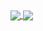 <a href="https://github.com/anuraghazra/github-readme-stats">
  <img align="center" src="https://github-stats-xi.vercel.app/api?username=anvlaibar&count_private=true&show_icons=true&theme=dracula&hide=stars" />
</a>
<a href="https://github.com/anuraghazra/github-readme-stats">
  <img align="center" src="https://github-stats-xi.vercel.app/api/top-langs/?username=anvlaibar&layout=compact&langs_count=10&count_private=true&theme=dracula" />
</a>
